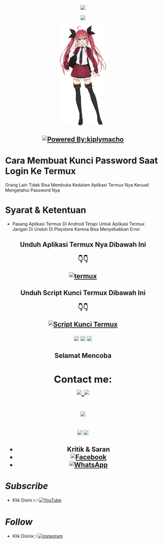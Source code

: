 <p align="center">
<img src="https://readme-typing-svg.herokuapp.com?color=%2336BCF7&center=true&vCenter=true&lines=Channel+YouTube+@km7ujuh" />
</p>
<p align="center">
<img src="https://readme-typing-svg.herokuapp.com?color=%2336BCF7&center=true&vCenter=true&lines=K+I+P+L+Y+M+A+C+H+O" />
</p>

<p align='center'><a href="https://api.daily.dev/get?r=fisabiliyusri"><img src="https://raw.githubusercontent.com/fisabiliyusri/.github/main/kotori2.png?r=82s" width="150" alt="Hayuk"/></a></p>

<h2 align="center">
  
[![Powered By:kiplymacho](https://img.shields.io/badge/PoweredBy:kiplymacho-7%2B-blue.svg?style=flat)](http://linktr.ee/kiplymacho)

# Cara Membuat Kunci Password Saat Login Ke Termux

Orang Lain Tidak Bisa Membuka Kedalam Aplikasi Termux Nya
Kecuali Mengetahui Password Nya

# Syarat & Ketentuan 
- Pasang Aplikasi Termux Di Android Tetapi Untuk Aplikasi Termux Jangan Di Unduh Di Playstore Karena Bisa Menyebabkan Error
<h2 align="center">

Unduh Aplikasi Termux Nya Dibawah Ini

👇👇

[![termux](https://img.shields.io/badge/termux-71-yellow.svg?style=flat)](https://sfile.mobi/1Pk3b69xugs7)

<h2 align="center">

Unduh Script Kunci Termux Dibawah Ini

👇👇

[![Script Kunci Termux](https://img.shields.io/badge/ScriptKunciTermux-%2B-yellow.svg?style=flat)](https://sfile.mobi/6zxbuUUnDyz)

<img src="https://blogger.googleusercontent.com/img/b/R29vZ2xl/AVvXsEhw62BjCS6syaHiXp-qACLq4cnN-U6cWOjwgYR0PjvttyXQH_J2y9OPiot6z2f66rHPQH6xAh9GVnS9cj1nUIpszj9Tt_3LDbadeXevvzi060X8zOsBFrka8oQB30atCDEbInKIm-4SV1D7LRrXCEr54GiAbRVkmNHa5jaqfavUnAyrL1ckk2dOMcmr2AI/s867/Screenrecorder-2024-06-08-21-51-14-285.gif">

<img src="https://blogger.googleusercontent.com/img/b/R29vZ2xl/AVvXsEhqTP5lwuSvNnb2C4gy_4zVNy20KOLKYOVnbtzL1evEhPj8-bDruy49FtSZF3abCY9L6uHNmARk9oQG6p_J8rMA0zX21h9LKqDafXKtuGY3t6oWcGmsj0e048lL1AUkll1JUfXWVvbJiqRxyhhio6gtuQZXCNmPOOyh8G03CFbkaO_nPSEcSLWh0pqzzps/s1687/IMG_20240608_200914.jpg">

<img src="https://blogger.googleusercontent.com/img/b/R29vZ2xl/AVvXsEil_qOBBwvHMRw7LXlEand0AkwaPBR12iYlVZBRemcZInz0esuOBUK8EBPtGuqbNErAt2v-T1p_i0Rj5wihSfkcnGEAQaaIx_6Q9bk4RKM0Ak5YjSMmpQsbgNThX_Nm52kkIARk3VeTSgs-pNczGwfGbWzRz0tntMP1YNsCqsH_dzAB5d0F02gOtJVUX38/s2249/IMG_20240608_200833.jpg">

<h2 align="center">

Selamat Mencoba 

</p>
<div height='45' align="center">
<h2>Contact me: <br>
<a href="https://github.com/kiplymacho"> <img src="https://cdn.jsdelivr.net/npm/simple-icons@3.0.1/icons/github.svg" height='50'> </a>
<a href="https://facebook.com/kiplymachobanjar"> <img src="https://cdn.jsdelivr.net/npm/simple-icons@3.0.1/icons/facebook.svg" height='50'> </a>
  
<a href="https://paypal.me/kiplymacho"> <img src="https://cdn.trakteer.id/images/embed/trbtn-red-6.png" height='50'> </a>
</h2>
</div>
<h2 align="center">
<img height=150 src="https://github-readme-stats.vercel.app/api/top-langs/?username=kiplymacho&layout=compact&theme=dark">
<img height=150 src="https://github-readme-stats.vercel.app/api?username=kiplymacho&count_private=true&show_icons=true&theme=dark">
  
<h2 align="center">

- Kritik & Saran
- [![Facebook](https://img.shields.io/badge/Facebook-7K%2B-yellow.svg?style=flat)](https://www.facebook.com/httpcustomkiplymacho/)
-  [![WhatsApp](https://img.shields.io/badge/WhatsApp-400%2B-yellow.svg?style=flat)](https://wa.me/6285751032225)

# _Subscribe_
- Klik Disini 👉[![YouTube](https://img.shields.io/badge/YouTube-200%2B-yellow.svg?style=flat)](https://www.youtube.com/@km7ujuh)

# _Follow_
- Klik Disini👉[![instagram](https://img.shields.io/badge/Instagram-2K%2B-yellow.svg?style=flat)](https://instagram.com/kiplymacho)
